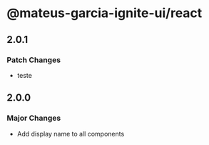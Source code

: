 # @mateus-garcia-ignite-ui/react

## 2.0.1

### Patch Changes

- teste

## 2.0.0

### Major Changes

- Add display name to all components
